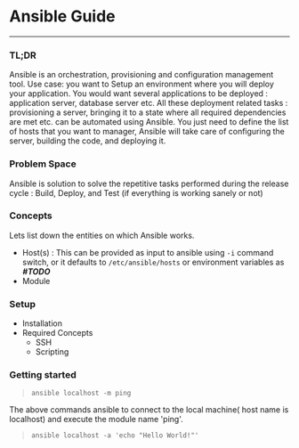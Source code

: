 Ansible Guide
=============
------------
### TL;DR
Ansible is an orchestration, provisioning and configuration management tool. Use case: you want to Setup an environment where you will deploy your application. You would want several applications to be deployed : application server, database server etc. All these deployment related tasks : provisioning a server, bringing it to a state where all required dependencies are met etc. can be automated using Ansible. You just need to define the list of hosts that you want to manager, Ansible will take care of configuring the server, building the code, and deploying it.

### Problem Space
Ansible is solution to solve the repetitive tasks performed during the release cycle : Build, Deploy, and Test (if everything is working sanely or not)

### Concepts
Lets list down the entities on which Ansible works.
  * Host(s) : This can be provided as input to ansible using `-i` command switch, or it defaults to `/etc/ansible/hosts` or environment variables as _**#TODO**_
  * Module

### Setup
  * Installation  
  * Required Concepts  
    * SSH
    * Scripting


### Getting started  

> `ansible localhost -m ping`

The above commands ansible to connect to the local machine( host name is localhost) and execute the module name 'ping'.

> `ansible localhost -a 'echo "Hello World!"'`
